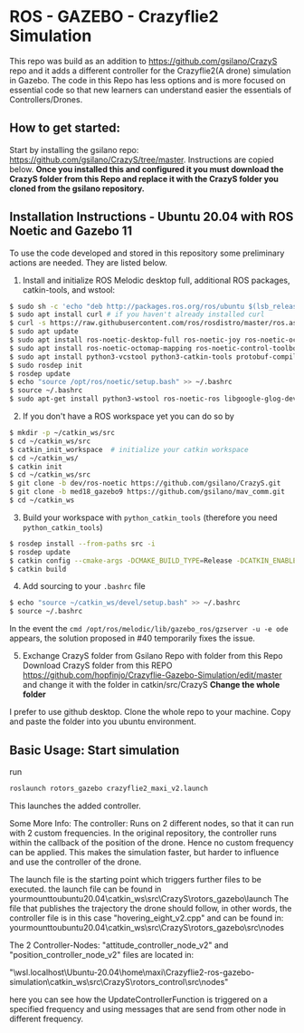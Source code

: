 # ROS - GAZEBO - Crazyflie2 Simulation

This repo was build as an addition to https://github.com/gsilano/CrazyS repo and it adds a different controller for the Crazyflie2(A drone) simulation in Gazebo.
The code in this Repo has less options and is more focused on essential code so that new learners can understand easier the essentials of Controllers/Drones.

## How to get started:
Start by installing the gsilano repo: https://github.com/gsilano/CrazyS/tree/master. Instructions are copied below.
**Once you installed this and configured it you must download the CrazyS folder from this Repo and replace it with the CrazyS folder you cloned from the gsilano repository.**

## Installation Instructions - Ubuntu 20.04 with ROS Noetic and Gazebo 11


To use the code developed and stored in this repository some preliminary actions are needed. They are listed below.

1. Install and initialize ROS Melodic desktop full, additional ROS packages, catkin-tools, and wstool:
```bash
$ sudo sh -c 'echo "deb http://packages.ros.org/ros/ubuntu $(lsb_release -sc) main" > /etc/apt/sources.list.d/ros-latest.list'
$ sudo apt install curl # if you haven't already installed curl
$ curl -s https://raw.githubusercontent.com/ros/rosdistro/master/ros.asc | sudo apt-key add -
$ sudo apt update
$ sudo apt install ros-noetic-desktop-full ros-noetic-joy ros-noetic-octomap-ros ros-noetic-mavlink
$ sudo apt install ros-noetic-octomap-mapping ros-noetic-control-toolbox
$ sudo apt install python3-vcstool python3-catkin-tools protobuf-compiler libgoogle-glog-dev
$ sudo rosdep init
$ rosdep update
$ echo "source /opt/ros/noetic/setup.bash" >> ~/.bashrc
$ source ~/.bashrc
$ sudo apt-get install python3-wstool ros-noetic-ros libgoogle-glog-dev
```

2. If you don't have a ROS workspace yet you can do so by
```bash
$ mkdir -p ~/catkin_ws/src
$ cd ~/catkin_ws/src
$ catkin_init_workspace  # initialize your catkin workspace
$ cd ~/catkin_ws/
$ catkin init
$ cd ~/catkin_ws/src
$ git clone -b dev/ros-noetic https://github.com/gsilano/CrazyS.git
$ git clone -b med18_gazebo9 https://github.com/gsilano/mav_comm.git
$ cd ~/catkin_ws
```

3. Build your workspace with `python_catkin_tools` (therefore you need `python_catkin_tools`)
```bash
$ rosdep install --from-paths src -i
$ rosdep update
$ catkin config --cmake-args -DCMAKE_BUILD_TYPE=Release -DCATKIN_ENABLE_TESTING=False
$ catkin build
```

4. Add sourcing to your `.bashrc` file
```bash
$ echo "source ~/catkin_ws/devel/setup.bash" >> ~/.bashrc
$ source ~/.bashrc
```
In the event the `cmd /opt/ros/melodic/lib/gazebo_ros/gzserver -u -e ode` appears, the solution proposed in #40 temporarily fixes the issue.



5. Exchange CrazyS folder from Gsilano Repo with folder from this Repo
Download CrazyS folder from this REPO https://github.com/hopfinjo/Crazyflie-Gazebo-Simulation/edit/master
and change it with the folder in catkin/src/CrazyS
**Change the whole folder**

I prefer to use github desktop. Clone the whole repo to your machine. Copy and paste the folder into you ubuntu environment.


## Basic Usage: Start simulation

run 
```bash
roslaunch rotors_gazebo crazyflie2_maxi_v2.launch
```
This launches the added controller.

Some More Info:
The controller:
Runs on 2 different nodes, so that it can run with 2 custom frequencies. 
In the original repository, the controller runs within the callback of the position of the drone. Hence no custom frequency can be applied. This makes the simulation faster, but harder to influence and use the controller of the drone. 



The launch file is the starting point which triggers further files to be executed.
the launch file can be found in yourmounttoubuntu20.04\catkin_ws\src\CrazyS\rotors_gazebo\launch
The file that publishes the trajectory the drone should follow, in other words, the controller file is in this case "hovering_eight_v2.cpp" and can be found in: yourmounttoubuntu20.04\catkin_ws\src\CrazyS\rotors_gazebo\src\nodes

The 2 Controller-Nodes:
"attitude_controller_node_v2" and "position_controller_node_v2" files are located in: 

"\\wsl.localhost\Ubuntu-20.04\home\maxi\Crazyflie2-ros-gazebo-simulation\catkin_ws\src\CrazyS\rotors_control\src\nodes"

here you can see how the UpdateControllerFunction is triggered on a specified frequency and using messages that are send from other node in different frequency.
